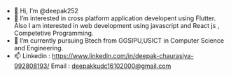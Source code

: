 - 👋 Hi, I’m @deepak252
- 👀 I’m interested in cross platform application developent using Flutter. Also I am interested in web development using javascript and React js , Competetive Programming.
- 🌱 I’m currently pursuing Btech from GGSIPU,USICT in Computer Science and Engineering.
- 📫 Linkedin : https://www.linkedin.com/in/deepak-chaurasiya-992808193/
     Email : deepakkudc16102000@gmail.com
<!---
deepak252/deepak252 is a ✨ special ✨ repository because its `README.md` (this file) appears on your GitHub profile.
You can click the Preview link to take a look at your changes.
--->
